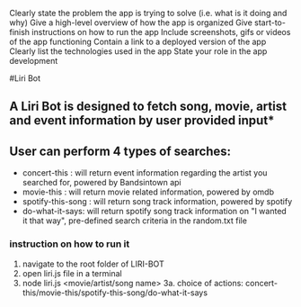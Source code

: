 Clearly state the problem the app is trying to solve (i.e. what is it doing and why)
Give a high-level overview of how the app is organized
Give start-to-finish instructions on how to run the app
Include screenshots, gifs or videos of the app functioning
Contain a link to a deployed version of the app
Clearly list the technologies used in the app
State your role in the app development

#Liri Bot
## A Liri Bot is designed to fetch song, movie, artist and event information by user provided input*
## User can perform 4 types of searches:
* concert-this <Your Artist Name>: will return event information regarding the artist you searched for, powered by Bandsintown api
*  movie-this <Your choice of movie>: will return movie related information, powered by omdb
* spotify-this-song <Your choice of song>: will return song track information, powered by spotify
* do-what-it-says: will return spotify song track information on "I wanted it that way", pre-defined search criteria in the random.txt file

### instruction on how to run it
1. navigate to the root folder of LIRI-BOT
2. open liri.js file in a terminal
3. node liri.js <your choice of action> <movie/artist/song name>
    3a. choice of actions: concert-this/movie-this/spotify-this-song/do-what-it-says